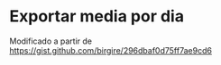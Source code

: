 # Exportar media por dia
Modificado a partir de https://gist.github.com/birgire/296dbaf0d75ff7ae9cd6
